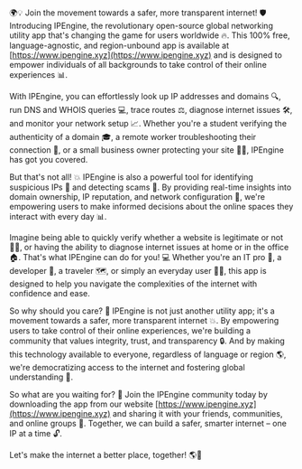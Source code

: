 🌍💡 Join the movement towards a safer, more transparent internet! 🛡️ Introducing IPEngine, the revolutionary open-source global networking utility app that's changing the game for users worldwide 🔥. This 100% free, language-agnostic, and region-unbound app is available at [https://www.ipengine.xyz](https://www.ipengine.xyz) and is designed to empower individuals of all backgrounds to take control of their online experiences 📊.

With IPEngine, you can effortlessly look up IP addresses and domains 🔍, run DNS and WHOIS queries 💻, trace routes ⚖️, diagnose internet issues 🛠️, and monitor your network setup 📈. Whether you're a student verifying the authenticity of a domain 🎓, a remote worker troubleshooting their connection 🏢, or a small business owner protecting your site 🏃‍♀️, IPEngine has got you covered.

But that's not all! 💥 IPEngine is also a powerful tool for identifying suspicious IPs 👀 and detecting scams 🚨. By providing real-time insights into domain ownership, IP reputation, and network configuration 🔑, we're empowering users to make informed decisions about the online spaces they interact with every day 📊.

Imagine being able to quickly verify whether a website is legitimate or not 🕵️‍♀️, or having the ability to diagnose internet issues at home or in the office 🏠. That's what IPEngine can do for you! 💻 Whether you're an IT pro 👥, a developer 🔧, a traveler 🗺️, or simply an everyday user 👩‍💻, this app is designed to help you navigate the complexities of the internet with confidence and ease.

So why should you care? 🤔 IPEngine is not just another utility app; it's a movement towards a safer, more transparent internet 💥. By empowering users to take control of their online experiences, we're building a community that values integrity, trust, and transparency 🔒. And by making this technology available to everyone, regardless of language or region 🌎, we're democratizing access to the internet and fostering global understanding 🌈.

So what are you waiting for? 🤔 Join the IPEngine community today by downloading the app from our website [https://www.ipengine.xyz](https://www.ipengine.xyz) and sharing it with your friends, communities, and online groups 👫. Together, we can build a safer, smarter internet – one IP at a time 🔓.

Let's make the internet a better place, together! 🌎💪